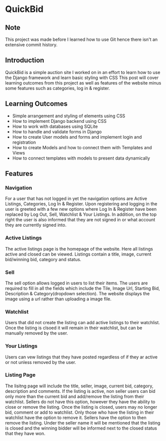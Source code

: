 # QuickBid
## Note
This project was made before I learned how to use Git hence there isn't an extensive commit history.
## Introduction
QuickBid is a simple auction site I worked on in an effort to learn how to use the Django framework and learn basic styling with CSS This post will cover learning outcomes from this project as well as features of the website minus some features such as categories, log in & register.

## Learning Outcomes
* Simple arrangement and styling of elements using CSS 
* How to implement Django backend using CSS
* How to work with databases using SQLite
* How to handle and validate forms in Django
* How to create User models and forms and implement login and registration
* How to create Models and how to connect them with Templates and Views
* How to connect templates with models to present data dynamically

## Features
### Navigation
For a user that has not logged in yet the navigation options are Active Listings, Categories, Log In & Register. Upon registering and logging in the user is greeted with a few new options where Log In & Register have been replaced by Log Out, Sell, Watchlist & Your Listings. In addition, on the top right the user is also informed that they are not signed in or what account they are currently signed into.

### Active Listings
The active listings page is the homepage of the website. Here all listings active and closed can be viewed. Listings contain a title, image, current bid/winning bid, category and status.

### Sell
The sell option allows logged in users to list their items. The users are required to fill in all the fields which include the Tile, Image Url, Starting Bid, Description & Category(dropdown selection). The website displays the image using a url rather than uploading a image file.

### Watchlist
Users that did not create the listing can add active listings to their watchlist. Once the listing is clsoed it will remain in their watchlist, but can be manually removed by the user.

### Your Listings
Users can vew listings that they have posted regardless of if they ar active or not unless removed by the user.

### Listing Page
The lisitng page will include the title, seller, image, current bid, category, description and comments. If the listing is active, non seller users can bid only more than the current bid and add/remove the listing from their watchlist. Sellers do not have this option, however they have the ability to close or remove the listing. Once the listing is closed, users may no longer bid, comment or add to watchlist. Only those who have the listing in their watchlist have the option to remove it. Sellers have the option to then remove the listing. Under the seller name it will be mentioned that the listing is closed and the winning bidder will be informed next to the closed status that they have won.

